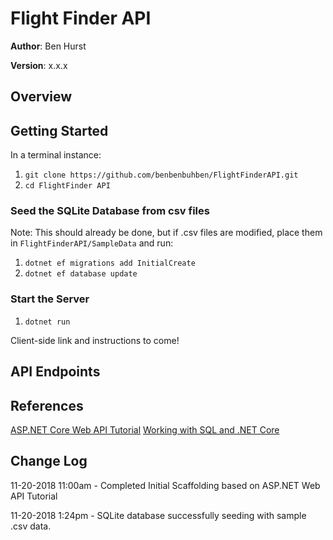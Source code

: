 # Flight Finder API

**Author**: Ben Hurst

**Version**: x.x.x

## Overview

## Getting Started

In a terminal instance:

1. ```git clone https://github.com/benbenbuhben/FlightFinderAPI.git```
2. ```cd FlightFinder API```

### Seed the SQLite Database from csv files

Note: This should already be done, but if .csv files are modified, place them in ```FlightFinderAPI/SampleData``` and run:

1. ```dotnet ef migrations add InitialCreate```
2. ```dotnet ef database update```

### Start the Server

1. ```dotnet run```


Client-side link and instructions to come! 

## API Endpoints

## References

[ASP.NET Core Web API Tutorial](https://docs.microsoft.com/en-us/aspnet/core/tutorials/web-api-vsc?view=aspnetcore-2.1)
[Working with SQL and .NET Core](https://docs.microsoft.com/en-us/aspnet/core/tutorials/first-mvc-app/working-with-sql?tabs=aspnetcore2x&view=aspnetcore-2.1)

## Change Log

11-20-2018 11:00am - Completed Initial Scaffolding based on ASP.NET Web API Tutorial

11-20-2018 1:24pm - SQLite database successfully seeding with sample .csv data.

